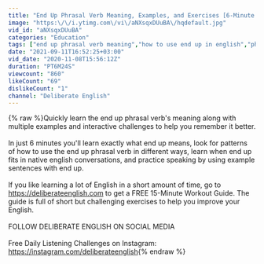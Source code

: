 ```yaml
---
title: "End Up Phrasal Verb Meaning, Examples, and Exercises [6-Minute Lesson]"
image: "https:\/\/i.ytimg.com\/vi\/aNXsqxDUuBA\/hqdefault.jpg"
vid_id: "aNXsqxDUuBA"
categories: "Education"
tags: ["end up phrasal verb meaning","how to use end up in english","phrasal verb end up"]
date: "2021-09-11T16:52:25+03:00"
vid_date: "2020-11-08T15:56:12Z"
duration: "PT6M24S"
viewcount: "860"
likeCount: "69"
dislikeCount: "1"
channel: "Deliberate English"
---
```

{% raw %}Quickly learn the end up phrasal verb's meaning along with multiple examples and interactive challenges to help you remember it better.<br /><br />In just 6 minutes you'll learn exactly what end up means, look for patterns of how to use the end up phrasal verb in different ways, learn when end up fits in native english conversations, and practice speaking by using example sentences with end up.<br /><br />If you like learning a lot of English in a short amount of time, go to <a rel="nofollow" target="blank" href="https://deliberateenglish.com">https://deliberateenglish.com</a> to get a FREE 15-Minute Workout Guide. The guide is full of short but challenging exercises to help you improve your English.<br /><br />FOLLOW DELIBERATE ENGLISH ON SOCIAL MEDIA<br /><br />Free Daily Listening Challenges on Instagram: <a rel="nofollow" target="blank" href="https://instagram.com/deliberateenglish">https://instagram.com/deliberateenglish</a>{% endraw %}
